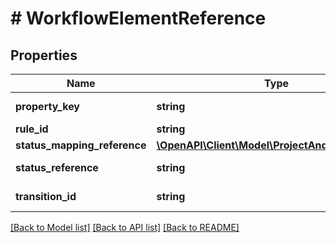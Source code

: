 # # WorkflowElementReference

## Properties

Name | Type | Description | Notes
------------ | ------------- | ------------- | -------------
**property_key** | **string** | A property key. | [optional]
**rule_id** | **string** | A rule ID. | [optional]
**status_mapping_reference** | [**\OpenAPI\Client\Model\ProjectAndIssueTypePair**](ProjectAndIssueTypePair.md) |  | [optional]
**status_reference** | **string** | A status reference. | [optional]
**transition_id** | **string** | A transition ID. | [optional]

[[Back to Model list]](../../README.md#models) [[Back to API list]](../../README.md#endpoints) [[Back to README]](../../README.md)
